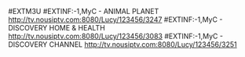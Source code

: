 #EXTM3U
#EXTINF:-1,MyC - ANIMAL PLANET
http://tv.nousiptv.com:8080/Lucy/123456/3247
#EXTINF:-1,MyC - DISCOVERY  HOME & HEALTH
http://tv.nousiptv.com:8080/Lucy/123456/3083
#EXTINF:-1,MyC - DISCOVERY CHANNEL
http://tv.nousiptv.com:8080/Lucy/123456/3251
